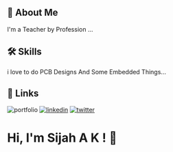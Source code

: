 
## 🚀 About Me
I'm a Teacher by Profession ...

  
## 🛠 Skills
 i love to do PCB Designs And Some Embedded Things...

  
## 🔗 Links
![portfolio](https://img.shields.io/badge/my_portfolio-000?style=for-the-badge&logo=ko-fi&logoColor=white)
[![linkedin](https://img.shields.io/badge/linkedin-0A66C2?style=for-the-badge&logo=linkedin&logoColor=white)](https://www.linkedin.com/)
[![twitter](https://img.shields.io/badge/twitter-1DA1F2?style=for-the-badge&logo=twitter&logoColor=white)](https://twitter.com/)

  
# Hi, I'm Sijah A K ! 👋

  
